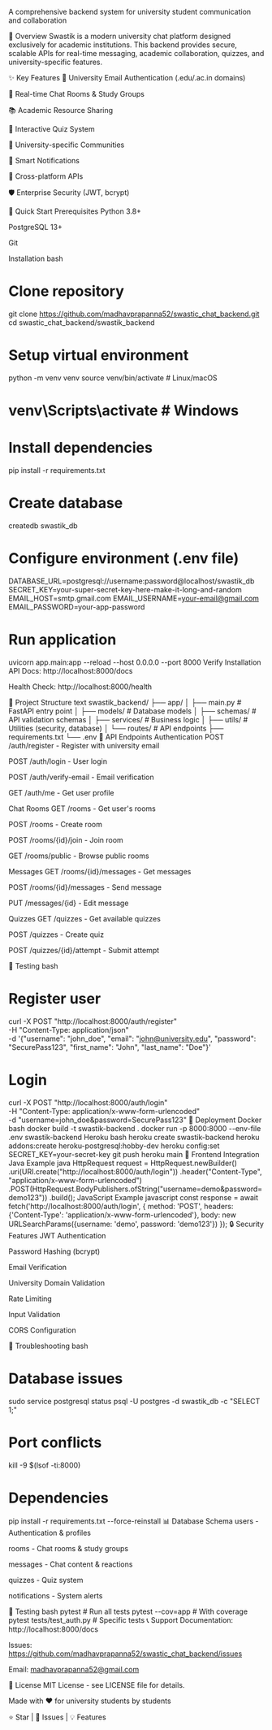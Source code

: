 
A comprehensive backend system for university student communication and collaboration

🌟 Overview
Swastik is a modern university chat platform designed exclusively for academic institutions. This backend provides secure, scalable APIs for real-time messaging, academic collaboration, quizzes, and university-specific features.

✨ Key Features
🔐 University Email Authentication (.edu/.ac.in domains)

💬 Real-time Chat Rooms & Study Groups

📚 Academic Resource Sharing

🧠 Interactive Quiz System

🏫 University-specific Communities

🔔 Smart Notifications

📱 Cross-platform APIs

🛡️ Enterprise Security (JWT, bcrypt)

🚀 Quick Start
Prerequisites
Python 3.8+

PostgreSQL 13+

Git

Installation
bash
# Clone repository
git clone https://github.com/madhavprapanna52/swastic_chat_backend.git
cd swastic_chat_backend/swastik_backend

# Setup virtual environment
python -m venv venv
source venv/bin/activate  # Linux/macOS
# venv\Scripts\activate   # Windows

# Install dependencies
pip install -r requirements.txt

# Create database
createdb swastik_db

# Configure environment (.env file)
DATABASE_URL=postgresql://username:password@localhost/swastik_db
SECRET_KEY=your-super-secret-key-here-make-it-long-and-random
EMAIL_HOST=smtp.gmail.com
EMAIL_USERNAME=your-email@gmail.com
EMAIL_PASSWORD=your-app-password

# Run application
uvicorn app.main:app --reload --host 0.0.0.0 --port 8000
Verify Installation
API Docs: http://localhost:8000/docs

Health Check: http://localhost:8000/health

📁 Project Structure
text
swastik_backend/
├── app/
│   ├── main.py                 # FastAPI entry point
│   ├── models/                 # Database models
│   ├── schemas/               # API validation schemas
│   ├── services/             # Business logic
│   ├── utils/                # Utilities (security, database)
│   └── routes/               # API endpoints
├── requirements.txt
└── .env
🔌 API Endpoints
Authentication
POST /auth/register - Register with university email

POST /auth/login - User login

POST /auth/verify-email - Email verification

GET /auth/me - Get user profile

Chat Rooms
GET /rooms - Get user's rooms

POST /rooms - Create room

POST /rooms/{id}/join - Join room

GET /rooms/public - Browse public rooms

Messages
GET /rooms/{id}/messages - Get messages

POST /rooms/{id}/messages - Send message

PUT /messages/{id} - Edit message

Quizzes
GET /quizzes - Get available quizzes

POST /quizzes - Create quiz

POST /quizzes/{id}/attempt - Submit attempt

🧪 Testing
bash
# Register user
curl -X POST "http://localhost:8000/auth/register" \
  -H "Content-Type: application/json" \
  -d '{"username": "john_doe", "email": "john@university.edu", "password": "SecurePass123", "first_name": "John", "last_name": "Doe"}'

# Login
curl -X POST "http://localhost:8000/auth/login" \
  -H "Content-Type: application/x-www-form-urlencoded" \
  -d "username=john_doe&password=SecurePass123"
🚀 Deployment
Docker
bash
docker build -t swastik-backend .
docker run -p 8000:8000 --env-file .env swastik-backend
Heroku
bash
heroku create swastik-backend
heroku addons:create heroku-postgresql:hobby-dev
heroku config:set SECRET_KEY=your-secret-key
git push heroku main
🤝 Frontend Integration
Java Example
java
HttpRequest request = HttpRequest.newBuilder()
    .uri(URI.create("http://localhost:8000/auth/login"))
    .header("Content-Type", "application/x-www-form-urlencoded")
    .POST(HttpRequest.BodyPublishers.ofString("username=demo&password=demo123"))
    .build();
JavaScript Example
javascript
const response = await fetch('http://localhost:8000/auth/login', {
  method: 'POST',
  headers: {'Content-Type': 'application/x-www-form-urlencoded'},
  body: new URLSearchParams({username: 'demo', password: 'demo123'})
});
🔒 Security Features
JWT Authentication

Password Hashing (bcrypt)

Email Verification

University Domain Validation

Rate Limiting

Input Validation

CORS Configuration

🐛 Troubleshooting
bash
# Database issues
sudo service postgresql status
psql -U postgres -d swastik_db -c "SELECT 1;"

# Port conflicts
kill -9 $(lsof -ti:8000)

# Dependencies
pip install -r requirements.txt --force-reinstall
📊 Database Schema
users - Authentication & profiles

rooms - Chat rooms & study groups

messages - Chat content & reactions

quizzes - Quiz system

notifications - System alerts

🧪 Testing
bash
pytest                    # Run all tests
pytest --cov=app        # With coverage
pytest tests/test_auth.py # Specific tests
📞 Support
Documentation: http://localhost:8000/docs

Issues: https://github.com/madhavprapanna52/swastic_chat_backend/issues

Email: madhavprapanna52@gmail.com

📄 License
MIT License - see LICENSE file for details.

Made with ❤️ for university students by students

⭐ Star | 🐛 Issues | 💡 Features

